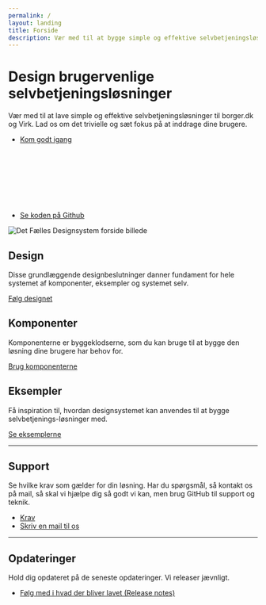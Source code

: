 ```yaml
---
permalink: /
layout: landing
title: Forside
description: Vær med til at bygge simple og effektive selvbetjeningsløsninger fra et solidt grundlag, der lader dig fokusere på brugervenlighed og brugerinddragelse frem for at diskutere nyt design igen og igen.
---
```

<div class="bg-turquoise py-9">
    <div class="container">
        <div class="row">
          <div class="col-12 col-lg-7">
            <h1>Design brugervenlige selvbetjeningsløsninger</h1>
            <p class="font-lead">
              Vær med til at lave simple og effektive selvbetjeningsløsninger til borger.dk og Virk. Lad os om det trivielle og sæt fokus på at inddrage dine brugere.
            </p>
            <ul class="nobullet-list">
                <li>
                    <a href="/komigang/">
                        Kom godt igang
                    </a>
                </li>
                <li>
                    <a href="https://github.com/detfaellesdesignsystem/dkfds-components" class="icon-link">
                        Se koden på Github<svg class="icon-svg" focusable="false" aria-hidden="true" tabindex="-1"><use xlink:href="#open-in-new"></use></svg>
                    </a>
                </li>
            </ul>
          </div>
          <div class="col-12 col-lg-5 align-text-center">
            <img src="{{ site.baseurl }}/img/descriptionimages/Main_Illustration.svg" alt="Det Fælles Designsystem forside billede" class="d-none d-lg-inline-block">
          </div>
        </div>
    </div>
</div>

<div class="container">
    <div class="row py-9">
        <div class="col-12 col-lg-4">
            <h2 class="mt-0">Design</h2>
            <p>Disse grundlæggende designbeslutninger danner fundament for hele systemet af komponenter, eksempler og systemet selv.</p>
            <p><a href="/design">Følg designet</a></p>
        </div>
        <div class="col-12 col-lg-4">
            <h2 class="mt-0">Komponenter</h2>
            <p>Komponenterne er byggeklodserne, som du kan bruge til at bygge den løsning dine brugere har behov for.</p>
            <p><a href="/komponenter">Brug komponenterne</a></p>
        </div>
        <div class="col-12 col-lg-4">
            <h2 class="mt-0">Eksempler</h2>
            <p>Få inspiration til, hvordan designsystemet kan anvendes til at bygge selvbetjenings-løsninger med.</p>
            <p><a href="/eksempler">Se eksemplerne</a></p>
        </div>
    </div>
    <hr />
    <!--<div class="py-9">
        <h2 class="mt-0">Samarbejde</h2>
        <p>Det Fælles Designsystem bliver løbende opdateret og vedligeholdt. For at sikre transparens, er systemet åbent for alle. Alle myndigheder med en interesse i at præge udviklingen og få indflydelse på designsystemets indhold er velkomne. </p>
        <ul class="nobullet-list">
            <li><a href="#">Få indflydelse i Samarbejdsforum</a></li>
            <li>
                <a href="https://github.com/detfaellesdesignsystem/dkfds-components" class="icon-link">
                    Meld fejl og mangler ind via GitHub<svg class="icon-svg" focusable="false" aria-hidden="true" tabindex="-1"><use xlink:href="#open-in-new"></use></svg>
                </a>
            </li>
        </ul>
    </div>
    <hr />-->
    <div class="py-9">
        <h2 class="mt-0">Support</h2>
        <p>Se hvilke krav som gælder for din løsning. Har du spørgsmål, så kontakt os på mail, så skal vi hjælpe dig så godt vi kan, men brug GitHub til support og teknik.</p>
        <ul class="nobullet-list">
            <li><a href="/komigang/krav/">Krav</a></li>
            <li><a href="mailto:fds@erst.dk">Skriv en mail til os</a></li>
        </ul>
    </div>
    <hr />
    <div class="pt-9">
        <h2 class="mt-0">Opdateringer</h2>
        <p>Hold dig opdateret på de seneste opdateringer. Vi releaser jævnligt.</p>
        <ul class="nobullet-list">
            <li><a href="/omdesignsystemet/releases/">Følg med i hvad der bliver lavet (Release notes)</a></li>
        </ul>
    </div>
</div>
